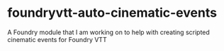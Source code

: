 # foundryvtt-auto-cinematic-events
A Foundry module that I am working on to help with creating scripted cinematic events for Foundry VTT
